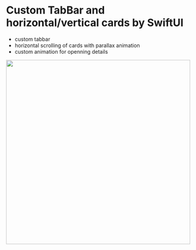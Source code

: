 # Custom TabBar and horizontal/vertical cards by SwiftUI 

- custom tabbar
- horizontal scrolling of cards with parallax animation
- custom animation for openning details

<img src="https://github.com/NBibikov/SwiftUI_1/blob/master/example.gif" height="500"/>
